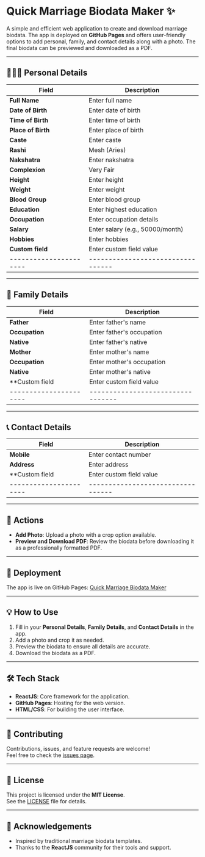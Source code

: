 # Quick Marriage Biodata Maker ✨


A simple and efficient web application to create and download marriage biodata. The app is deployed on **GitHub Pages** and offers user-friendly options to add personal, family, and contact details along with a photo. The final biodata can be previewed and downloaded as a PDF.

---

## 👨‍👩‍👦 Personal Details

| Field                | Description                     |
|----------------------|---------------------------------|
| **Full Name**        | Enter full name                 |
| **Date of Birth**    | Enter date of birth             |
| **Time of Birth**    | Enter time of birth             |
| **Place of Birth**   | Enter place of birth            |
| **Caste**            | Enter caste                     |
| **Rashi**            | Mesh (Aries)                    |
| **Nakshatra**        | Enter nakshatra                 |
| **Complexion**       | Very Fair                       |
| **Height**           | Enter height                    |
| **Weight**           | Enter weight                    |
| **Blood Group**      | Enter blood group               |
| **Education**        | Enter highest education         |
| **Occupation**       | Enter occupation details        |
| **Salary**           | Enter salary (e.g., 50000/month)|
| **Hobbies**          | Enter hobbies                   |
| **Custom field**     | Enter custom field value        |
|----------------------|---------------------------------|

---

## 🏡 Family Details

| Field                | Description                     |
|----------------------|---------------------------------|
| **Father**           | Enter father's name             |
| **Occupation**       | Enter father's occupation       |
| **Native**           | Enter father's native           |
| **Mother**           | Enter mother's name             |
| **Occupation**       | Enter mother's occupation       |
| **Native**           | Enter mother's native           |
| **Custom field       | Enter custom field value        |
|----------------------|---------------------------------|

---

## 📞 Contact Details

| Field                | Description                     |
|----------------------|---------------------------------|
| **Mobile**           | Enter contact number            |
| **Address**          | Enter address                   |
| **Custom field       | Enter custom field value        |
|----------------------|---------------------------------|

---

## 🔄 Actions

- **Add Photo**: Upload a photo with a crop option available.
- **Preview and Download PDF**: Review the biodata before downloading it as a professionally formatted PDF.

---

## 🚀 Deployment

The app is live on GitHub Pages: [Quick Marriage Biodata Maker](https://mohapeameya.github.io/biodata-maker/)  


---

## 💡 How to Use

1. Fill in your **Personal Details**, **Family Details**, and **Contact Details** in the app.  
2. Add a photo and crop it as needed.  
3. Preview the biodata to ensure all details are accurate.  
4. Download the biodata as a PDF.  

---

## 🛠️ Tech Stack

- **ReactJS**: Core framework for the application.  
- **GitHub Pages**: Hosting for the web version.  
- **HTML/CSS**: For building the user interface.  

---

## 🤝 Contributing

Contributions, issues, and feature requests are welcome!  
Feel free to check the [issues page](https://github.com/mohapeameya/biodata-maker/issues).  

---

## 📜 License

This project is licensed under the **MIT License**.  
See the [LICENSE](LICENSE) file for details.  

---

## 🙌 Acknowledgements

- Inspired by traditional marriage biodata templates.  
- Thanks to the **ReactJS** community for their tools and support.  
